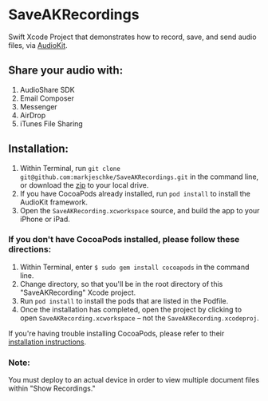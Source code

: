 # SaveAKRecordings
Swift Xcode Project that demonstrates how to record, save, and send audio files, via [AudioKit](http://audiokit.io/).

## Share your audio with:
1. AudioShare SDK
2. Email Composer
3. Messenger
4. AirDrop
5. iTunes File Sharing

## Installation:
1. Within Terminal, run `git clone git@github.com:markjeschke/SaveAKRecordings.git` in the command line, or download the [zip](https://github.com/markjeschke/SaveAKRecordings/archive/master.zip) to your local drive.
2. If you have CocoaPods already installed, run `pod install` to install the AudioKit framework.
3. Open the `SaveAKRecording.xcworkspace` source, and build the app to your iPhone or iPad.

### If you don't have CocoaPods installed, please follow these directions:

1. Within Terminal, enter `$ sudo gem install cocoapods` in the command line.
2. Change directory, so that you'll be in the root directory of this "SaveAKRecording" Xcode project. 
3. Run `pod install` to install the pods that are listed in the Podfile.
4. Once the installation has completed, open the project by clicking to open `SaveAKRecording.xcworkspace` – not the `SaveAKRecording.xcodeproj`.

If you're having trouble installing CocoaPods, please refer to their [installation instructions](https://cocoapods.org/#install).

### Note:
You must deploy to an actual device in order to view multiple document files within "Show Recordings."
